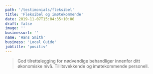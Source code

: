 ```yaml
---
path: '/testimonials/fleksibel'
title: 'Fleksibel og imøtekommende'
date: 2019-11-07T15:04:35+10:00
draft: false
image: ''
businessurl: ''
name: 'Hans Smith'
business: 'Local Guide'
jobtitle: 'positiv'
---
```


> God tilrettelegging for nødvendige behandliger innenfor ditt økonomiske nivå. Tillitsvekkende og imøtekommende personell.
